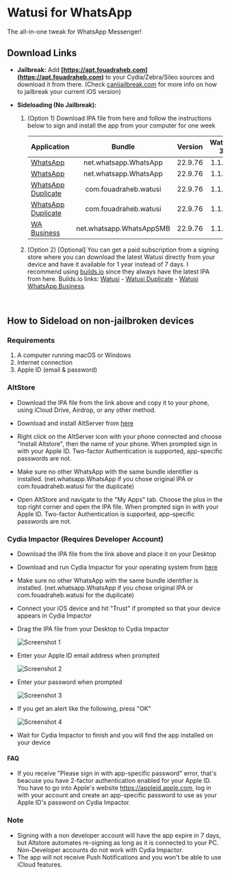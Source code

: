 [original]: https://mega.nz/file/hHYABbrI#-kjjcJFkI1K9qg_lgbPkr2jBgd3qrlAGPbwJVSici6I
[original-stalky]: https://mega.nz/file/dTwDzLIS#TrC1zCfbRlsSIq2ZYA8XGs9-9N6sEt5Y_nzc8418xh4
[duplicate]: https://mega.nz/file/QChU1C5T#BYbhwgkq49viwtqRfpPwhYopLt0HtPj0Dxa334Ujpyo
[duplicate-stalky]: https://mega.nz/file/YGoXCDCZ#SofMIeQqvsNioYqaAEKJ-caDxK9MeqfmghdSPXpf7TI
[business]: https://mega.nz/file/xHojzDoD#q-smNXZ3Zt6ATehBrVFhALsG50kif-r6GHN9nmt5Dps

[builds-io-watusi]: https://builds.io/apps/watusi/?aid=1025553
[builds-io-watusi-duplicate]: https://builds.io/apps/duplicatewatusi/?aid=1025553
[builds-io-watusi-business]: https://builds.io/apps/whatsappb/?aid=1025553

# Watusi for WhatsApp

The all-in-one tweak for WhatsApp Messenger!


## Download Links

* **Jailbreak:** Add __[https://apt.fouadraheb.com](https://apt.fouadraheb.com)__ to your Cydia/Zebra/Sileo sources and download it from there. (Check [canijailbreak.com](https://canijailbreak.com/) for more info on how to jailbreak your current iOS version)
* **Sideloading (No Jailbreak):** 

    1. (Option 1) Download IPA file from here and follow the instructions below to sign and install the app from your computer for one week

        | Application | Bundle | Version | Watusi 3 | Stalky |
        | ------------------ |:---------:|:------:|:------:|:------:|
        | [WhatsApp][original] | net.whatsapp.WhatsApp | 22.9.76 | 1.1.23 | - |
        | [WhatsApp][original-stalky] | net.whatsapp.WhatsApp | 22.9.76 | 1.1.23 | 4.1.14 |
        | [WhatsApp Duplicate][duplicate] | com.fouadraheb.watusi | 22.9.76 | 1.1.23 | - |
        | [WhatsApp Duplicate][duplicate-stalky] | com.fouadraheb.watusi | 22.9.76 | 1.1.23 | 4.1.14 |
        | [WA Business][business] | net.whatsapp.WhatsAppSMB | 22.9.76 | 1.1.23 | - |
        
    2. (Option 2) [Optional] You can get a paid subscription from a signing store where you can download the latest Watusi directly from your device and have it available for 1 year instead of 7 days. I recommend using [builds.io][builds-io-watusi] since they always have the latest IPA from here. Builds.io links: [Watusi][builds-io-watusi] - [Watusi Duplicate][builds-io-watusi-duplicate] - [Watusi WhatsApp Business][builds-io-watusi-business].

&nbsp;

## How to Sideload on non-jailbroken devices

### Requirements

1. A computer running macOS or Windows
2. Internet connection
3. Apple ID (email & password)

### AltStore

* Download the IPA file from the link above and copy it to your phone, using iCloud Drive, Airdrop, or any other method.

* Download and install AltServer from [here](https://altstore.io)

* Right click on the AltServer icon with your phone connected and choose "Install Altstore", then the name of your phone. When prompted sign in with your Apple ID. Two-factor Authentication is supported, app-specific passwords are not.

* Make sure no other WhatsApp with the same bundle identifier is installed. (net.whatsapp.WhatsApp if you chose original IPA or com.fouadraheb.watusi for the duplicate)

* Open AltStore and navigate to the "My Apps" tab. Choose the plus in the top right corner and open the IPA file. When prompted sign in with your Apple ID. Two-factor Authentication is supported, app-specific passwords are not.

### Cydia Impactor (Requires Developer Account)

* Download the IPA file from the link above and place it on your Desktop

* Download and run Cydia Impactor for your operating system from [here](http://www.cydiaimpactor.com)

* Make sure no other WhatsApp with the same bundle identifier is installed. (net.whatsapp.WhatsApp if you chose original IPA or com.fouadraheb.watusi for the duplicate)

* Connect your iOS device and hit "Trust" if prompted so that your device appears in Cydia Impactor

* Drag the IPA file from your Desktop to Cydia Impactor

  
  ![Screenshot 1](https://raw.githubusercontent.com/FouadRaheb/Watusi-for-WhatsApp/master/images/1.png "Screenshot 1")

* Enter your Apple ID email address when prompted 



  ![Screenshot 2](https://raw.githubusercontent.com/FouadRaheb/Watusi-for-WhatsApp/master/images/2.png "Screenshot 2")

* Enter your password when prompted 



  ![Screenshot 3](https://raw.githubusercontent.com/FouadRaheb/Watusi-for-WhatsApp/master/images/3.png "Screenshot 3")

* If you get an alert like the following, press "OK"


  ![Screenshot 4](https://raw.githubusercontent.com/FouadRaheb/Watusi-for-WhatsApp/master/images/4.png "Screenshot 4")

* Wait for Cydia Impactor to finish and you will find the app installed on your device

#### FAQ
* If you receive "Please sign in with app-specific password" error, that's beacuse you have 2-factor authentication enabled for your Apple ID. You have to go into Apple's website https://appleid.apple.com, log in with your account and create an app-specific password to use as your Apple ID's password on Cydia Impactor.

### Note

* Signing with a non developer account will have the app expire in 7 days, but Altstore automates re-signing as long as it is connected to your PC. Non-Developer accounts do not work with Cydia Impactor.
* The app will not receive Push Notifications and you won't be able to use iCloud features.
